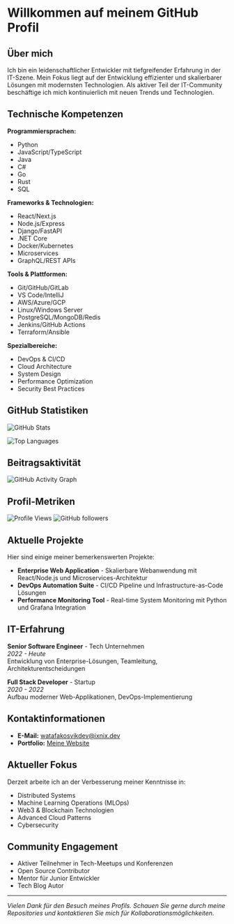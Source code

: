 # Willkommen auf meinem GitHub Profil

## Über mich

Ich bin ein leidenschaftlicher Entwickler mit tiefgreifender Erfahrung in der IT-Szene. Mein Fokus liegt auf der Entwicklung effizienter und skalierbarer Lösungen mit modernsten Technologien. Als aktiver Teil der IT-Community beschäftige ich mich kontinuierlich mit neuen Trends und Technologien.

## Technische Kompetenzen

**Programmiersprachen:**
- Python
- JavaScript/TypeScript
- Java
- C#
- Go
- Rust
- SQL

**Frameworks & Technologien:**
- React/Next.js
- Node.js/Express
- Django/FastAPI
- .NET Core
- Docker/Kubernetes
- Microservices
- GraphQL/REST APIs

**Tools & Plattformen:**
- Git/GitHub/GitLab
- VS Code/IntelliJ
- AWS/Azure/GCP
- Linux/Windows Server
- PostgreSQL/MongoDB/Redis
- Jenkins/GitHub Actions
- Terraform/Ansible

**Spezialbereiche:**
- DevOps & CI/CD
- Cloud Architecture
- System Design
- Performance Optimization
- Security Best Practices

## GitHub Statistiken

![GitHub Stats](https://github-readme-stats.vercel.app/api?username=watafakosvikdev&show_icons=true&theme=default&hide_border=true&count_private=true)

![Top Languages](https://github-readme-stats.vercel.app/api/top-langs/?username=watafakosvikdev&layout=compact&theme=default&hide_border=true)

## Beitragsaktivität

![GitHub Activity Graph](https://github-readme-activity-graph.vercel.app/graph?username=watafakosvikdev&theme=github-compact)

## Profil-Metriken

![Profile Views](https://komarev.com/ghpvc/?username=watafakosvikdev&color=blue&style=flat)
![GitHub followers](https://img.shields.io/github/followers/watafakosvikdev?label=Followers&style=social)

## Aktuelle Projekte

Hier sind einige meiner bemerkenswerten Projekte:

- **Enterprise Web Application** - Skalierbare Webanwendung mit React/Node.js und Microservices-Architektur
- **DevOps Automation Suite** - CI/CD Pipeline und Infrastructure-as-Code Lösungen
- **Performance Monitoring Tool** - Real-time System Monitoring mit Python und Grafana Integration

## IT-Erfahrung

**Senior Software Engineer** - Tech Unternehmen  
*2022 - Heute*  
Entwicklung von Enterprise-Lösungen, Teamleitung, Architekturentscheidungen

**Full Stack Developer** - Startup  
*2020 - 2022*  
Aufbau moderner Web-Applikationen, DevOps-Implementierung

## Kontaktinformationen

- **E-Mail:** watafakosvikdev@ixnix.dev
- **Portfolio:** [Meine Website](https://yourwebsite.com)

## Aktueller Fokus

Derzeit arbeite ich an der Verbesserung meiner Kenntnisse in:
- Distributed Systems
- Machine Learning Operations (MLOps)
- Web3 & Blockchain Technologien
- Advanced Cloud Patterns
- Cybersecurity

## Community Engagement

- Aktiver Teilnehmer in Tech-Meetups und Konferenzen
- Open Source Contributor
- Mentor für Junior Entwickler
- Tech Blog Autor

---

*Vielen Dank für den Besuch meines Profils. Schauen Sie gerne durch meine Repositories und kontaktieren Sie mich für Kollaborationsmöglichkeiten.*
